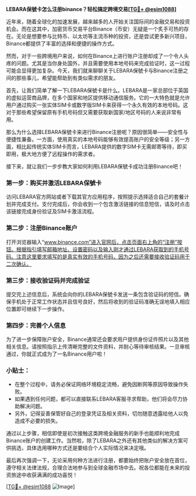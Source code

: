 **LEBARA保號卡怎么注册binance？轻松搞定跨境交易[[TG💪+ @esim1088](https://t.me/s/esim1088)]**

近年来，随着全球化的加速发展，越来越多的人开始关注国际间的金融交易和投资机会。而在这其中，加密货币交易平台Binance（币安）无疑是一个炙手可热的存在。无论是想要参与比特币、以太坊等主流币种的投资，还是尝试更多新兴项目，Binance都提供了丰富的选择和便捷的操作方式。

然而，对于一些跨境用户来说，如何在Binance上进行账户注册却成了一个令人头疼的问题。尤其是当你身处国外，并且需要使用本地号码来完成验证时，这一过程可能会显得更加复杂。今天，我们就来聊聊关于LEBARA保號卡与Binance注册之间的那些事儿，希望能帮助到有类似需求的朋友。

首先，让我们简单了解一下LEBARA保號卡是什么。LEBARA是一家总部位于英国的虚拟运营商品牌，在多个国家和地区提供移动通信服务。它的一大特色就是允许用户通过购买一张实体SIM卡或数字版SIM卡来获得一个永久有效的本地号码。这对于那些希望保留原有手机号码但又需要获取新国家/地区号码的人来说非常有用。

那么为什么选择LEBARA保號卡来进行Binance注册呢？原因很简单——安全性与便捷性兼备。一方面，使用真实的本地号码能够有效提高账户的安全等级；另一方面，相比起传统实体SIM卡而言，LEBARA提供的数字SIM卡无需邮寄等待，即买即用，极大地方便了远程操作的需求者。

接下来，就让我们一步步教大家如何利用LEBARA保號卡成功注册Binance吧！

### 第一步：购买并激活LEBARA保號卡

访问LEBARA官方网站或者下载其官方应用程序，按照提示选择适合自己的套餐计划并完成支付。支付完成后，你会收到一个包含激活链接的信息短信，请及时点击该链接完成身份验证及SIM卡激活流程。

### 第二步：注册Binance账户

打开浏览器输入“www.binance.com”进入官网后，点击页面右上角的“注册”按钮。根据指引填写邮箱地址、设置密码以及输入刚才通过LEBARA获取到的手机号码。注意这里要求填写的是真实有效的手机号码，因为之后还需要接收验证码用于二次确认。

### 第三步：接收验证码并完成验证

提交完上述信息后，系统会向你的LEBARA保號卡发送一条包含验证码的短信。确保手机处于正常工作状态并且信号良好，然后将收到的验证码准确无误地填入相应位置即可继续下一步操作。

### 第四步：完善个人信息

为了进一步保障账户安全，Binance通常还会要求用户提供身份证件照片以及其他相关信息。请按照指示上传清晰完整的文件资料，并耐心等待审核结果。一旦审核通过，你就正式成为了一名Binance用户啦！

### 小贴士：

- 在整个过程中，请务必保证网络环境稳定流畅，避免因断网等原因导致操作失败。
- 如果遇到任何问题，都可以直接联系LEBARA客服寻求帮助，他们将会尽力协助解决问题。
- 另外，记得妥善保管好自己的登录凭证及相关资料，切勿随意透露给他人以免造成不必要的损失。

通过以上步骤，相信即使是初次接触这类跨境金融服务的新手也能顺利地完成Binance账户的创建工作。当然啦，除了LEBARA之外还有其他类似的解决方案可供挑选，具体选用哪种方式还是要结合个人实际情况来决定哦。

最后再次强调一下，无论采用何种方法进行注册，都要始终把账户安全放在首位，遵守相关法律法规，合理合法地参与到全球金融市场中去。祝各位都能在未来的投资旅途中收获满满的成功喜悦！

[[TG💪+ @esim1088](https://t.me/s/esim1088) ![Image](https://i.postimg.cc/4NQfJmqS/Snipaste-2025-05-13-00-14-12.png)]